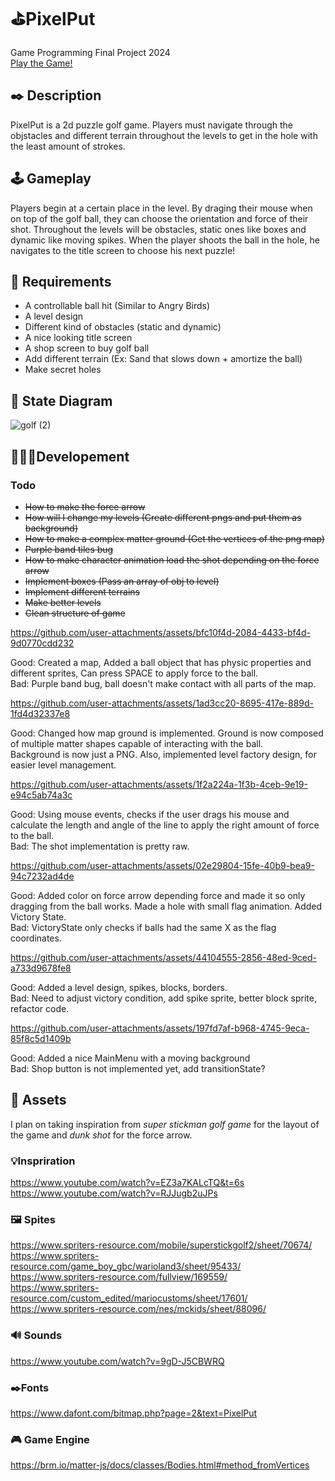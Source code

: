 # ⛳PixelPut
Game Programming Final Project 2024 <br>
<a href="https://gregster31.github.io/PixelPut/">Play the Game!</a>

## ✒️ Description
PixelPut is a 2d puzzle golf game. Players must navigate through the objstacles and different terrain throughout the levels to get in the hole with the least amount of strokes.

## 🕹️ Gameplay
Players begin at a certain place in the level. By draging their mouse when on top of the golf ball, they can choose the orientation and force of their shot. Throughout the levels will be obstacles, static ones like boxes and dynamic like moving spikes. When the player shoots the ball in the hole, he navigates to the title screen to choose his next puzzle!

## 📃 Requirements
- A controllable ball hit (Similar to Angry Birds)
- A level design
- Different kind of obstacles (static and dynamic)
- A nice looking title screen
- A shop screen to buy golf ball
- Add different terrain (Ex: Sand that slows down + amortize the ball)
- Make secret holes

## 🤖 State Diagram
![golf (2)](https://github.com/user-attachments/assets/721568ca-25bd-4efc-92be-613aa6827ce5)

## 👷🏼‍♂️Developement
### Todo
- ~~How to make the force arrow~~
- ~~How will I change my levels (Create different pngs and put them as background)~~
- ~~How to make a complex matter ground (Get the vertices of the png map)~~
- ~~Purple band tiles bug~~
- ~~How to make character animation load the shot depending on the force arrow~~
- ~~Implement boxes (Pass an array of obj to level)~~
- ~~Implement different terrains~~
- ~~Make better levels~~
- ~~Clean structure of game~~

https://github.com/user-attachments/assets/bfc10f4d-2084-4433-bf4d-9d0770cdd232

Good: Created a map, Added a ball object that has physic properties and different sprites, Can press SPACE to apply force to the ball. <br>
Bad: Purple band bug, ball doesn't make contact with all parts of the map.


https://github.com/user-attachments/assets/1ad3cc20-8695-417e-889d-1fd4d32337e8

Good: Changed how map ground is implemented. Ground is now composed of multiple matter shapes capable of interacting with the ball. <br>
Background is now just a PNG. Also, implemented level factory design, for easier level management.


https://github.com/user-attachments/assets/1f2a224a-1f3b-4ceb-9e19-e94c5ab74a3c

Good: Using mouse events, checks if the user drags his mouse and calculate the length and angle of the line to apply the right amount of force to the ball. <br>
Bad: The shot implementation is pretty raw.


https://github.com/user-attachments/assets/02e29804-15fe-40b9-bea9-94c7232ad4de

Good: Added color on force arrow depending force and made it so only dragging from the ball works. Made a hole with small flag animation. Added Victory State. <br>
Bad: VictoryState only checks if balls had the same X as the flag coordinates.


https://github.com/user-attachments/assets/44104555-2856-48ed-9ced-a733d9678fe8

Good: Added a level design, spikes, blocks, borders. <br>
Bad: Need to adjust victory condition, add spike sprite, better block sprite, refactor code.


https://github.com/user-attachments/assets/197fd7af-b968-4745-9eca-85f8c5d1409b

Good: Added a nice MainMenu with a moving background <br>
Bad: Shop button is not implemented yet, add transitionState?



## 🎨 Assets
I plan on taking inspiration from _super stickman golf game_ for the layout of the game and _dunk shot_ for the force arrow.

### 💡Inspriration 
https://www.youtube.com/watch?v=EZ3a7KALcTQ&t=6s <br>
https://www.youtube.com/watch?v=RJJugb2uJPs

### 🖼️ Spites 
https://www.spriters-resource.com/mobile/superstickgolf2/sheet/70674/ <br>
https://www.spriters-resource.com/game_boy_gbc/warioland3/sheet/95433/ <br>
https://www.spriters-resource.com/fullview/169559/ <br>
https://www.spriters-resource.com/custom_edited/mariocustoms/sheet/17601/ <br>
https://www.spriters-resource.com/nes/mckids/sheet/88096/ <br>

### 🔊 Sounds 
https://www.youtube.com/watch?v=9gD-J5CBWRQ

### ✒️Fonts
https://www.dafont.com/bitmap.php?page=2&text=PixelPut

### 🎮 Game Engine 
https://brm.io/matter-js/docs/classes/Bodies.html#method_fromVertices


